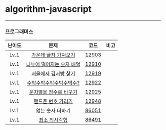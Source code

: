 # algorithm-javascript

---

### 프로그래머스

| 난이도 |                                         문제                                          |                                               코드                                                | 비고 |
| :----: | :-----------------------------------------------------------------------------------: | :-----------------------------------------------------------------------------------------------: | :--: |
|  Lv.1  |   [가운데 글자 가져오기](https://programmers.co.kr/learn/courses/30/lessons/12903)    | [12903](https://github.com/ParkGana/algorithm-javascript/blob/master/programmers/level1/12903.js) |      |
|  Lv.1  | [나누어 떨어지는 숫자 배열](https://programmers.co.kr/learn/courses/30/lessons/12910) | [12910](https://github.com/ParkGana/algorithm-javascript/blob/master/programmers/level1/12910.js) |      |
|  Lv.1  |   [서울에서 김서방 찾기](https://programmers.co.kr/learn/courses/30/lessons/12919)    | [12919](https://github.com/ParkGana/algorithm-javascript/blob/master/programmers/level1/12919.js) |      |
|  Lv.1  |  [수박수박수박수박수박수?](https://programmers.co.kr/learn/courses/30/lessons/12922)  | [12922](https://github.com/ParkGana/algorithm-javascript/blob/master/programmers/level1/12922.js) |      |
|  Lv.1  |  [문자열을 정수로 바꾸기](https://programmers.co.kr/learn/courses/30/lessons/12925)   | [12925](https://github.com/ParkGana/algorithm-javascript/blob/master/programmers/level1/12925.js) |      |
|  Lv.1  |    [핸드폰 번호 가리기](https://programmers.co.kr/learn/courses/30/lessons/12948)     | [12948](https://github.com/ParkGana/algorithm-javascript/blob/master/programmers/level1/12948.js) |      |
|  Lv.1  |     [없는 숫자 더하기](https://programmers.co.kr/learn/courses/30/lessons/86051)      | [86051](https://github.com/ParkGana/algorithm-javascript/blob/master/programmers/level1/86051.js) |      |
|  Lv.1  |       [최소 직사각형](https://programmers.co.kr/learn/courses/30/lessons/86491)       | [86491](https://github.com/ParkGana/algorithm-javascript/blob/master/programmers/level1/86491.js) |      |
